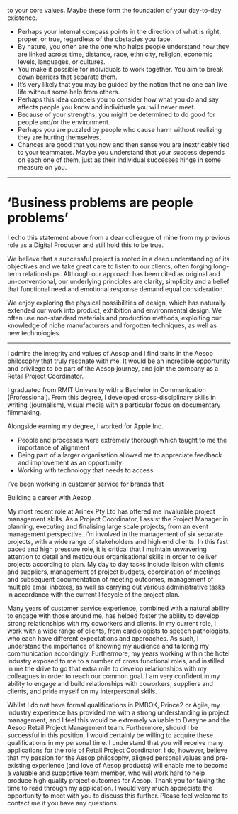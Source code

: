 



to your core values. Maybe these form the foundation of your day-to-day existence. 
- Perhaps your internal compass points in the direction of what is right, proper, or true, regardless of the obstacles you face. 
- By nature, you often are the one who helps people understand how they are linked across time, distance, race, ethnicity, religion, economic levels, languages, or cultures. 
- You make it possible for individuals to work together. You aim to break down barriers that separate them.
- It’s very likely that you may be guided by the notion that no one can live life without some help from others.
- Perhaps this idea compels you to consider how what you do and say affects people you know and individuals you will never meet. 
- Because of your strengths, you might be determined to do good for people and/or the environment.
- Perhaps you are puzzled by people who cause harm without realizing they are hurting themselves.
- Chances are good that you now and then sense you are inextricably tied to your teammates. Maybe you understand that your success depends on each one of them, just as their individual successes hinge in some measure on you.

---
# ‘Business problems are people problems’

I echo this statement above from a dear colleague of mine from my previous role as a Digital Producer and still hold this to be true. 


We believe that a successful project is rooted in a deep understanding of its objectives and we take great care to listen to our clients, often forging long-term relationships. Although our approach has been cited as original and un-conventional, our underlying principles are clarity, simplicity and a belief that functional need and emotional response demand equal consideration.

We enjoy exploring the physical possibilities of design, which has naturally extended our work into product, exhibition and environmental design. We often use non-standard materials and production methods, exploiting our knowledge of niche manufacturers and forgotten techniques, as well as new technologies.


---





I admire the integrity and values of Aesop and I find traits in the Aesop philosophy that truly resonate with
me. It would be an incredible opportunity and privilege to be part of the Aesop journey, and join the company
as a Retail Project Coordinator.

I graduated from RMIT University with a Bachelor in Communication (Professional). From this degree, I developed cross-disciplinary skills in writing (journalism), visual media with a particular focus on documentary filmmaking.

Alongside earning my degree, I worked for Apple Inc.
- People and processes were extremely thorough which taught to me the importance of alignment 
- Being part of a larger organisation allowed me to appreciate feedback and improvement as an opportunity
- Working with technology that needs to access 


I’ve been working in customer service for brands that 

Building a career with Aesop



My most recent role at Arinex Pty Ltd has offered me invaluable project management skills. As a Project
Coordinator, I assist the Project Manager in planning, executing and finalising large scale projects, from an
event management perspective. I’m involved in the management of six separate projects, with a wide range
of stakeholders and high end clients. In this fast paced and high pressure role, it is critical that I maintain
unwavering attention to detail and meticulous organisational skills in order to deliver projects according to
plan. My day to day tasks include liaison with clients and suppliers, management of project budgets,
coordination of meetings and subsequent documentation of meeting outcomes, management of multiple
email inboxes, as well as carrying out various administrative tasks in accordance with the current lifecycle of
the project plan.

Many years of customer service experience, combined with a natural ability to engage with those around me,
has helped foster the ability to develop strong relationships with my coworkers and clients. In my current
role, I work with a wide range of clients, from cardiologists to speech pathologists, who each have different
expectations and approaches. As such, I understand the importance of knowing my audience and tailoring my communication accordingly. Furthermore, my years working within the hotel industry exposed to me to a
number of cross functional roles, and instilled in me the drive to go that extra mile to develop relationships
with my colleagues in order to reach our common goal. I am very confident in my ability to engage and build
relationships with coworkers, suppliers and clients, and pride myself on my interpersonal skills.

Whilst I do not have formal qualifications in PMBOK, Prince2 or Agile, my industry experience has provided
me with a strong understanding in project management, and I feel this would be extremely valuable to
Dwayne and the Aesop Retail Project Management team. Furthermore, should I be successful in this position,
I would certainly be willing to acquire these qualifications in my personal time.
I understand that you will receive many applications for the role of Retail Project Coordinator. I do, however,
believe that my passion for the Aesop philosophy, aligned personal values and pre-existing experience (and
love of Aesop products) will enable me to become a valuable and supportive team member, who will work
hard to help produce high quality project outcomes for Aesop.
Thank you for taking the time to read through my application. I would very much appreciate the opportunity
to meet with you to discuss this further. Please feel welcome to contact me if you have any questions.